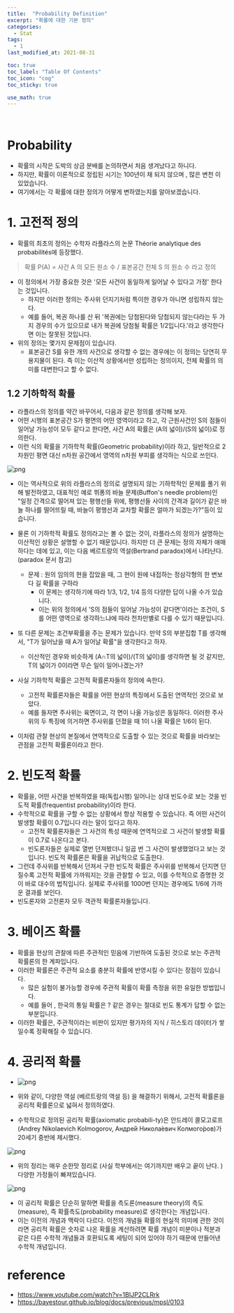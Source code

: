 ```yaml
---
title:  "Probability Definition"
excerpt: "확률에 대한 기본 정의"
categories:
  - Stat
tags:
  - 1
last_modified_at: 2021-08-31

toc: true
toc_label: "Table Of Contents"
toc_icon: "cog"
toc_sticky: true

use_math: true
---
```


<br>

# Probability

- 확률의 시작은 도박의 상금 분배를 논의하면서 처음 생겨났다고 하니다. 
- 하지만, 확률이 이론적으로 정립된 시기는 100년이 채 되지 않으며 , 많은 변천 이 있었습니다.
- 여기에서는 각 확률에 대한 정의가 어떻게 변하였는지를 알아보겠습니다.

# 1. 고전적 정의

- 확률의 최초의 정의는 수학자 라플라스의 논문 Théorie analytique des probabilités에 등장했다.

> 확률 P(A) = 사건 A 의 모든 원소 수 / 표본공간 전체 S 의 원소 수 라고 정의 

- 이 정의에서 가장 중요한 것은 '모든 사건이 동일하게 일어날 수 있다고 가정' 한다는 것입니다.
  - 하지만 이러한 정의는 주사위 던지기처럼 특이한 경우가 아니면 성립하지 않는다. 
  - 예를 들어, 복권 하나를 산 뒤 '복권에는 당첨된다와 당첨되지 않는다라는 두 가지 경우의 수가 있으므로 내가 복권에 당첨될 확률은 1/2입니다.'라고 생각한다면 이는 잘못된 것입니다.
- 위의 정의는 몇가지 문제점이 있습니다. 
  - 표본공간 S를 유한 개의 사건으로 생각할 수 없는 경우에는 이 정의는 당연히 무용지물이 된다. 즉 이는 이산적 상황에서만 성립하는 정의이지, 전체 확률의 의미를 대변한다고 할 수 없다.

## 1.2 기하학적 확률

- 라플라스의 정의를 약간 바꾸어서, 다음과 같은 정의를 생각해 보자. 
- 어떤 시행의 표본공간 S가 평면의 어떤 영역이라고 하고, 각 근원사건인 S의 점들이 일어날 가능성이 모두 같다고 한다면, 사건 A의 확률은 (A의 넓이)/(S의 넓이)로 정의한다. 
- 이런 식의 확률을 기하학적 확률(Geometric probability)이라 하고, 일반적으로 2차원인 평면 대신 n차원 공간에서 영역의 n차원 부피를 생각하는 식으로 쓰인다.

![png](/assets/images/Stat/51_1.png)

- 이는 역사적으로 위의 라플라스의 정의로 설명되지 않는 기하학적인 문제를 풀기 위해 발전하였고, 대표적인 예로 뷔퐁의 바늘 문제(Buffon's needle problem)인 "일정 간격으로 떨어져 있는 평행선들 위에, 평행선들 사이의 간격과 길이가 같은 바늘 하나를 떨어뜨릴 때, 바늘이 평행선과 교차할 확률은 얼마가 되겠는가?"등이 있습니다.
- 물론 이 기하학적 확률도 정의라고는 볼 수 없는 것이, 라플라스의 정의가 설명하는 이산적인 상황은 설명할 수 없기 때문입니다. 하지만 더 큰 문제는 정의 자체가 애매하다는 데에 있고, 이는 다음 베르트랑의 역설(Bertrand paradox)에서 나타난다. (paradox 문서 참고)
  - 문제 : 원의 임의의 현을 잡았을 때, 그 현이 원에 내접하는 정삼각형의 한 변보다 길 확률을 구하라
    - 이 문제는 생각하기에 따라 1/3, 1/2, 1/4 등의 다양한 답이 나올 수가 있습니다. 
    - 이는 위의 정의에서 'S의 점들이 일어날 가능성이 같다면'이라는 조건이, S를 어떤 영역으로 생각하느냐에 따라 천차만별로 다를 수 있기 때문입니다.

- 또 다른 문제는 조건부확률을 주는 문제가 있습니다. 만약 S의 부분집합 T를 생각해서, "T가 일어났을 때 A가 일어날 확률"을 생각한다고 하자. 
  - 이산적인 경우와 비슷하게 (A∩T의 넓이)/(T의 넓이)를 생각하면 될 것 같지만, T의 넓이가 0이라면 무슨 일이 일어나겠는가?
- 사실 기하학적 확률은 고전적 확률론자들의 정의에 속한다. 
  - 고전적 확률론자들은 확률을 어떤 현상의 특징에서 도출된 연역적인 것으로 보았다.
  - 예를 들자면 주사위는 육면이고, 각 면이 나올 가능성은 동일하다. 이러한 주사위의 두 특징에 의거하면 주사위를 던졌을 때 1이 나올 확률은 1/6이 된다. 
- 이처럼 관찰 현상의 본질에서 연역적으로 도출할 수 있는 것으로 확률을 바라보는 관점을 고전적 확률론이라고 한다.

# 2. 빈도적 확률

- 확률을, 어떤 사건을 반복하였을 때(독립시행) 일어나는 상대 빈도수로 보는 것을 빈도적 확률(frequentist probability)이라 한다. 
- 수학적으로 확률을 구할 수 없는 상황에서 항상 적용할 수 있습니다. 즉 어떤 사건이 발생할 확률이 0.7입니다 라는 말이 있다고 하자.
  - 고전적 확률론자들은 그 사건의 특성 때문에 연역적으로 그 사건이 발생할 확률이 0.7로 나온다고 본다. 
  - 빈도론자들은 실제로 열번 던져봤더니 일곱 번 그 사건이 발생했었다고 보는 것입니다. 빈도적 확률론은 확률을 귀납적으로 도출한다.
- 그런데 주사위를 반복해서 던져서 구한 빈도적 확률은 주사위를 반복해서 던지면 던질수록 고전적 확률에 가까워지는 것을 관찰할 수 있고, 이를 수학적으로 증명한 것이 바로 대수의 법칙입니다. 실제로 주사위를 1000번 던지는 경우에도 1/6에 가까운 결과를 보인다.
- 빈도론자와 고전론자 모두 객관적 확률론자들입니다.

# 3. 베이즈 확률

- 확률을 현상의 관찰에 따른 주관적인 믿음에 기반하여 도출된 것으로 보는 주관적 확률론의 한 계파입니다. 
- 이러한 확률론은 주관적 요소를 충분히 확률에 반영시킬 수 있다는 장점이 있습니다. 
  - 많은 실험이 불가능할 경우에 주관적 확률이 확률 측정을 위한 유일한 방법입니다. 
  - 예를 들어 , 한국의 통일 확률은 ? 같은 경우는 절대로 빈도 통계가 답할 수 없는 부분입니다.
- 이러한 확률은, 주관적이라는 비판이 있지만 평가자의 지식 / 히스토리 데이터가 쌓일수록 정확해질 수 있습니다. 

# 4. 공리적 확률

- ![png](/assets/images/Stat/51_2.png)

- 위와 같이, 다양한 역설 (베르트랑의 역설 등) 을 해결하기 위해서, 고전적 확률론을 공리적 확률론으로 넓혀서 정의하였다.

- 수학적으로 정의된 공리적 확률(axiomatic probabili-ty)은 안드레이 콜모고로프(Andrey Nikolaevich Kolmogorov, Андре́й Никола́евич Колмого́ров)가 20세기 중반에 제시했다. 

![png](/assets/images/Stat/51_3.png)

- 위의 정리는 매우 순한맛 정리로 (사실 학부에서는 여기까지만 배우고 끝이 난다. ) 다양한 가정들이 빠져있습니다. 

![png](/assets/images/Stat/51_4.png)

- 이 공리적 확률은 단순히 말하면 확률을 측도론(measure theory)의 측도(measure), 즉 확률측도(probability measure)로 생각한다는 개념입니다. 
- 이는 이전의 개념과 맥락이 다르다. 이전의 개념들 확률의 현실적 의미에 관한 것이라면 공리적 확률은 숫자로 나온 확률을 계산하려면 확률 개념이 미분이나 적분과 같은 다른 수학적 개념들과 호환되도록 세팅이 되어 있어야 하기 때문에 만들어낸 수학적 개념입니다.

# reference

- https://www.youtube.com/watch?v=1BIJP2CLRrk
- https://bayestour.github.io/blog/docs/previous/mpsl/0103

